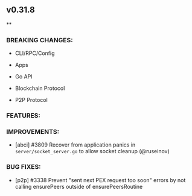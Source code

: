 ## v0.31.8

**

### BREAKING CHANGES:

* CLI/RPC/Config

* Apps

* Go API

* Blockchain Protocol

* P2P Protocol

### FEATURES:

### IMPROVEMENTS:
- [abci] \#3809 Recover from application panics in `server/socket_server.go` to allow socket cleanup (@ruseinov)

### BUG FIXES:
- [p2p] \#3338 Prevent "sent next PEX request too soon" errors by not calling
  ensurePeers outside of ensurePeersRoutine
